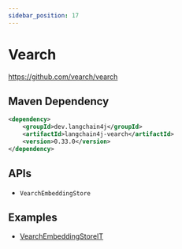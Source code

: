 ```yaml
---
sidebar_position: 17
---
```


# Vearch

https://github.com/vearch/vearch


## Maven Dependency

```xml
<dependency>
    <groupId>dev.langchain4j</groupId>
    <artifactId>langchain4j-vearch</artifactId>
    <version>0.33.0</version>
</dependency>
```


## APIs

- `VearchEmbeddingStore`


## Examples

- [VearchEmbeddingStoreIT](https://github.com/langchain4j/langchain4j/blob/main/langchain4j-vearch/src/test/java/dev/langchain4j/store/embedding/vearch/VearchEmbeddingStoreIT.java)
